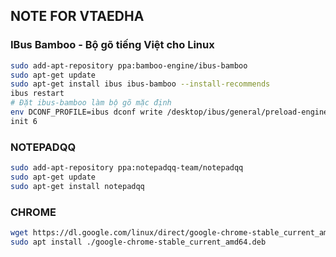
## NOTE FOR VTAEDHA

### IBus Bamboo - Bộ gõ tiếng Việt cho Linux

```sh
sudo add-apt-repository ppa:bamboo-engine/ibus-bamboo
sudo apt-get update
sudo apt-get install ibus ibus-bamboo --install-recommends
ibus restart
# Đặt ibus-bamboo làm bộ gõ mặc định
env DCONF_PROFILE=ibus dconf write /desktop/ibus/general/preload-engines "['BambooUs', 'Bamboo']" && gsettings set org.gnome.desktop.input-sources sources "[('xkb', 'us'), ('ibus', 'Bamboo')]"
init 6
```
### NOTEPADQQ
```sh
sudo add-apt-repository ppa:notepadqq-team/notepadqq
sudo apt-get update
sudo apt-get install notepadqq
```

### CHROME
```sh
wget https://dl.google.com/linux/direct/google-chrome-stable_current_amd64.deb
sudo apt install ./google-chrome-stable_current_amd64.deb
```
